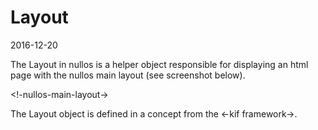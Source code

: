Layout
===============
2016-12-20



The Layout in nullos is a helper object responsible for displaying an html page 
with the nullos main layout (see screenshot below).

<!-nullos-main-layout->


The Layout object is defined in a concept from the <-kif framework->.

